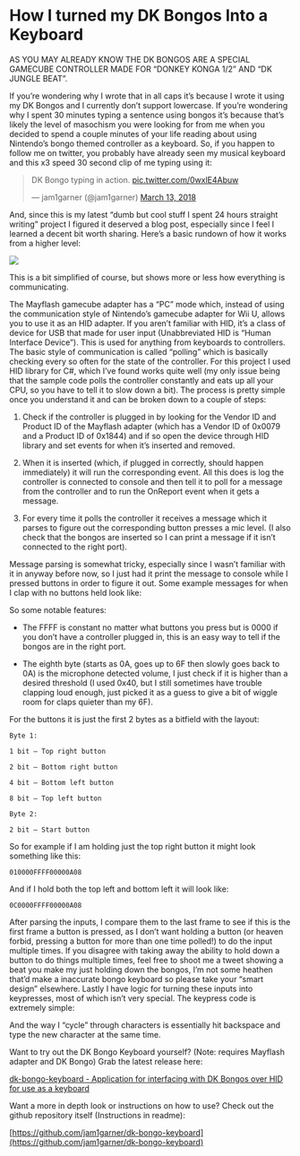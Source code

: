 <!--timestamp:1521000000-->
<!--![](https://miro.medium.com/max/782/1*uhDB-QPDEO-_Tl-Fs0IVvQ.png)-->

# How I turned my DK Bongos Into a Keyboard

AS YOU MAY ALREADY KNOW THE DK BONGOS ARE A SPECIAL GAMECUBE CONTROLLER MADE FOR “DONKEY KONGA 1/2” AND “DK JUNGLE BEAT”.

If you’re wondering why I wrote that in all caps it’s because I wrote it using my DK Bongos and I currently don’t support lowercase. If you’re wondering why I spent 30 minutes typing a sentence using bongos it’s because that’s likely the level of masochism you were looking for from me when you decided to spend a couple minutes of your life reading about using Nintendo’s bongo themed controller as a keyboard. So, if you happen to follow me on twitter, you probably have already seen my musical keyboard and this x3 speed 30 second clip of me typing using it:

<blockquote class="twitter-tweet" data-lang="en"><p lang="tl" dir="ltr">DK Bongo typing in action. <a href="https://t.co/0wxlE4Abuw">pic.twitter.com/0wxlE4Abuw</a></p>&mdash; jam1garner (@jam1garner) <a href="https://twitter.com/jam1garner/status/973667327861456897?ref_src=twsrc%5Etfw">March 13, 2018</a></blockquote>
<script async src="https://platform.twitter.com/widgets.js" charset="utf-8"></script>

And, since this is my latest “dumb but cool stuff I spent 24 hours straight writing” project I figured it deserved a blog post, especially since I feel I learned a decent bit worth sharing. Here’s a basic rundown of how it works from a higher level:

![](https://cdn-images-1.medium.com/max/2000/1*aIn-J_TDuDyuPlplDBvhKw.png)

This is a bit simplified of course, but shows more or less how everything is communicating.

The Mayflash gamecube adapter has a “PC” mode which, instead of using the communication style of Nintendo’s gamecube adapter for Wii U, allows you to use it as an HID adapter. If you aren’t familiar with HID, it’s a class of device for USB that made for user input (Unabbreviated HID is “Human Interface Device”). This is used for anything from keyboards to controllers. The basic style of communication is called “polling” which is basically checking every so often for the state of the controller. For this project I used HID library for C#, which I’ve found works quite well (my only issue being that the sample code polls the controller constantly and eats up all your CPU, so you have to tell it to slow down a bit). The process is pretty simple once you understand it and can be broken down to a couple of steps:

1. Check if the controller is plugged in by looking for the Vendor ID and Product ID of the Mayflash adapter (which has a Vendor ID of 0x0079 and a Product ID of 0x1844) and if so open the device through HID library and set events for when it’s inserted and removed.

1. When it is inserted (which, if plugged in correctly, should happen immediately) it will run the corresponding event. All this does is log the controller is connected to console and then tell it to poll for a message from the controller and to run the OnReport event when it gets a message.

1. For every time it polls the controller it receives a message which it parses to figure out the corresponding button presses a mic level. (I also check that the bongos are inserted so I can print a message if it isn’t connected to the right port).

Message parsing is somewhat tricky, especially since I wasn’t familiar with it in anyway before now, so I just had it print the message to console while I pressed buttons in order to figure it out. Some example messages for when I clap with no buttons held look like:

<script src="https://gist.github.com/jam1garner/007774eb252c0951c7aecf96531ba4f6.js"></script>

So some notable features:

* The FFFF is constant no matter what buttons you press but is 0000 if you don’t have a controller plugged in, this is an easy way to tell if the bongos are in the right port.

* The eighth byte (starts as 0A, goes up to 6F then slowly goes back to 0A) is the microphone detected volume, I just check if it is higher than a desired threshold (I used 0x40, but I still sometimes have trouble clapping loud enough, just picked it as a guess to give a bit of wiggle room for claps quieter than my 6F).

For the buttons it is just the first 2 bytes as a bitfield with the layout:

    Byte 1:

    1 bit — Top right button

    2 bit — Bottom right button

    4 bit — Bottom left button

    8 bit — Top left button

    Byte 2:

    2 bit — Start button

So for example if I am holding just the top right button it might look something like this:

    010000FFFF00000A08

And if I hold both the top left and bottom left it will look like:

    0C0000FFFF00000A08

After parsing the inputs, I compare them to the last frame to see if this is the first frame a button is pressed, as I don’t want holding a button (or heaven forbid, pressing a button for more than one time polled!) to do the input multiple times. If you disagree with taking away the ability to hold down a button to do things multiple times, feel free to shoot me a tweet showing a beat you make my just holding down the bongos, I’m not some heathen that’d make a inaccurate bongo keyboard so please take your “smart design” elsewhere. Lastly I have logic for turning these inputs into keypresses, most of which isn’t very special. The keypress code is extremely simple:

<script src="https://gist.github.com/jam1garner/a5220690bbbbc0676e421f6896d5afed.js"></script>

And the way I “cycle” through characters is essentially hit backspace and type the new character at the same time.

Want to try out the DK Bongo Keyboard yourself? (Note: requires Mayflash adapter and DK Bongo) Grab the latest release here:

[dk-bongo-keyboard - Application for interfacing with DK Bongos over HID for use as a keyboard](https://github.com/jam1garner/dk-bongo-keyboard/releases)

Want a more in depth look or instructions on how to use? Check out the github repository itself (Instructions in readme):

[https://github.com/jam1garner/dk-bongo-keyboard](https://github.com/jam1garner/dk-bongo-keyboard)
